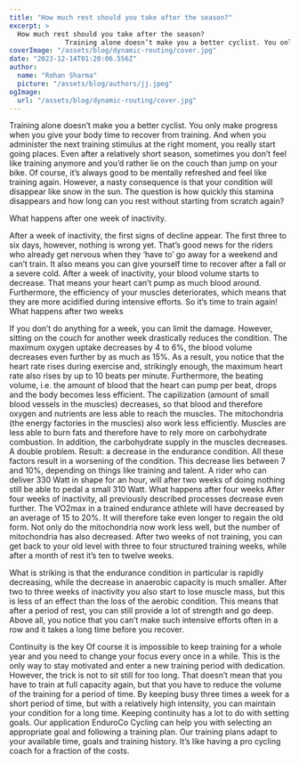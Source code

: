 ```yaml
---
title: "How much rest should you take after the season?"
excerpt: >
  How much rest should you take after the season?
              Training alone doesn’t make you a better cyclist. You only make progress when you give your body time to recover from training. And when you
coverImage: "/assets/blog/dynamic-routing/cover.jpg"
date: "2023-12-14T01:20:06.556Z"
author:
  name: "Rohan Sharma"
  picture: "/assets/blog/authors/jj.jpeg"
ogImage:
  url: "/assets/blog/dynamic-routing/cover.jpg"
---
```


Training alone doesn’t make you a better cyclist. You only make progress when you give your body time to recover from training. And when you administer the next training stimulus at the right moment, you really start going places. Even after a relatively short season, sometimes you don’t feel like training anymore and you’d rather lie on the couch than jump on your bike. Of course, it’s always good to be mentally refreshed and feel like training again. However, a nasty consequence is that your condition will disappear like snow in the sun. The question is how quickly this stamina disappears and how long can you rest without starting from scratch again?

What happens after one week of inactivity.


After a week of inactivity, the first signs of decline appear. The first three to six days, however, nothing is wrong yet. That’s good news for the riders who already get nervous when they ‘have to’ go away for a weekend and can’t train. It also means you can give yourself time to recover after a fall or a severe cold.
After a week of inactivity, your blood volume starts to decrease. That means your heart can’t pump as much blood around. Furthermore, the efficiency of your muscles deteriorates, which means that they are more acidified during intensive efforts. So it’s time to train again!
What happens after two weeks


If you don’t do anything for a week, you can limit the damage. However, sitting on the couch for another week drastically reduces the condition. The maximum oxygen uptake decreases by 4 to 6%, the blood volume decreases even further by as much as 15%. As a result, you notice that the heart rate rises during exercise and, strikingly enough, the maximum heart rate also rises by up to 10 beats per minute. Furthermore, the beating volume, i.e. the amount of blood that the heart can pump per beat, drops  and the body becomes less efficient. The capilization (amount of small blood vessels in the muscles) decreases, so that blood and therefore oxygen and nutrients are less able to reach the muscles. The mitochondria (the energy factories in the muscles) also work less efficiently. Muscles are less able to burn fats and therefore have to rely more on carbohydrate combustion. In addition, the carbohydrate supply in the muscles decreases. A double problem.
Result: a decrease in the endurance condition. All these factors result in a worsening of the condition. This decrease lies between 7 and 10%, depending on things like training and talent. A rider who can deliver 330 Watt in shape for an hour, will after two weeks of doing nothing  still be able to pedal a small 310 Watt.
What happens after four weeks
After four weeks of inactivity, all previously described processes decrease even further. The VO2max in a trained endurance athlete will have decreased by an average of 15 to 20%. It will therefore take even longer to regain the old form. Not only do the mitochondria now work less well, but the number of mitochondria has also decreased. After two weeks of not training, you can get back to your old level with three to four structured training weeks, while after a month of rest it’s ten to twelve weeks.

What is striking is that the endurance condition in particular is rapidly decreasing, while the decrease in anaerobic capacity is much smaller. After two to three weeks of inactivity you also start to lose muscle mass, but this is less of an effect than the loss of the aerobic condition. This means that after a period of rest, you can still provide a lot of strength and go deep. Above all, you notice that you can’t make such intensive efforts often in a row and it takes a long time before you recover.

Continuity is the key
Of course it is impossible to keep training for a whole year and you need to change your focus every once in a while. This is the only way to stay motivated and enter a new training period with dedication. However, the trick is not to sit still for too long. That doesn’t mean that you have to train at full capacity again, but that you have to reduce the volume of the training for a period of time. By keeping busy three times a week for a short period of time, but with a relatively high intensity, you can maintain your condition for a long time.
Keeping continuity has a lot to do with setting goals. Our application EnduroCo Cycling can help you with selecting an appropriate goal and following a training plan. Our training plans adapt to your available time, goals and training history. It’s like having a pro cycling coach for a fraction of the costs.